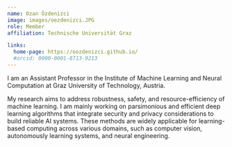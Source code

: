 ```yaml
---
name: Ozan Özdenizci
image: images/oezdenizci.JPG
role: Member
affiliation: Technische Universität Graz

links:
  home-page: https://oozdenizci.github.io/
  #orcid: 0000-0001-8713-9213
---
```


I am an Assistant Professor in the Institute of Machine Learning and Neural Computation at Graz University of Technology, Austria.

My research aims to address robustness, safety, and resource-efficiency of machine learning. I am mainly working on parsimonious and efficient deep learning algorithms that integrate security and privacy considerations to build reliable AI systems. These methods are widely applicable for learning-based computing across various domains, such as computer vision, autonomously learning systems, and neural engineering.
